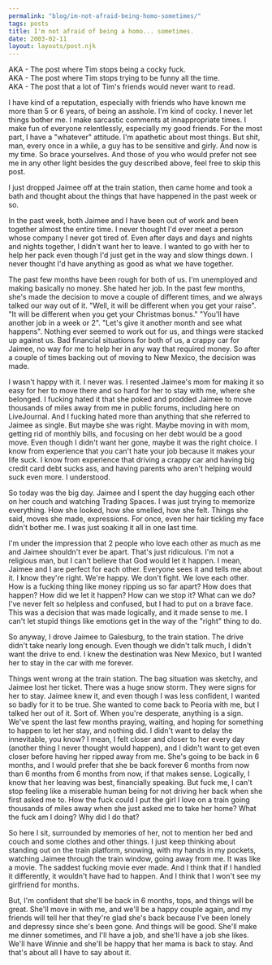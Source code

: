 ```yaml
---
permalink: "blog/im-not-afraid-being-homo-sometimes/"
tags: posts
title: I'm not afraid of being a homo... sometimes.
date: 2003-02-11
layout: layouts/post.njk
---
```


AKA - The post where Tim stops being a cocky fuck.  
AKA - The post where Tim stops trying to be funny all the time.  
AKA - The post that a lot of Tim's friends would never want to read.

I have kind of a reputation, especially with friends who have known me more than 5 or 6 years, of being an asshole. I'm kind of cocky. I never let things bother me. I make sarcastic comments at innappropriate times. I make fun of everyone relentlessly, especially my good friends. For the most part, I have a "whatever" attitude. I'm apathetic about most things. But shit, man, every once in a while, a guy has to be sensitive and girly. And now is my time. So brace yourselves. And those of you who would prefer not see me in any other light besides the guy described above, feel free to skip this post.

I just dropped Jaimee off at the train station, then came home and took a bath and thought about the things that have happened in the past week or so.

In the past week, both Jaimee and I have been out of work and been together almost the entire time. I never thought I'd ever meet a person whose company I never got tired of. Even after days and days and nights and nights together, I didn't want her to leave. I wanted to go with her to help her pack even though I'd just get in the way and slow things down. I never thought I'd have anything as good as what we have together.

The past few months have been rough for both of us. I'm unemployed and making basically no money. She hated her job. In the past few months, she's made the decision to move a couple of different times, and we always talked our way out of it. "Well, it will be different when you get your raise". "It will be different when you get your Christmas bonus." "You'll have another job in a week or 2". "Let's give it another month and see what happens". Nothing ever seemed to work out for us, and things were stacked up against us. Bad financial situations for both of us, a crappy car for Jaimee, no way for me to help her in any way that required money. So after a couple of times backing out of moving to New Mexico, the decision was made.

I wasn't happy with it. I never was. I resented Jaimee's mom for making it so easy for her to move there and so hard for her to stay with me, where she belonged. I fucking hated it that she poked and prodded Jaimee to move thousands of miles away from me in public forums, including here on LiveJournal. And I fucking hated more than anything that she referred to Jaimee as single. But maybe she was right. Maybe moving in with mom, getting rid of monthly bills, and focusing on her debt would be a good move. Even though I didn't want her gone, maybe it was the right choice. I know from experience that you can't hate your job because it makes your life suck. I know from experience that driving a crappy car and having big credit card debt sucks ass, and having parents who aren't helping would suck even more. I understood.

So today was the big day. Jaimee and I spent the day hugging each other on her couch and watching Trading Spaces. I was just trying to memorize everything. How she looked, how she smelled, how she felt. Things she said, moves she made, expressions. For once, even her hair tickling my face didn't bother me. I was just soaking it all in one last time.

I'm under the impression that 2 people who love each other as much as me and Jaimee shouldn't ever be apart. That's just ridiculous. I'm not a religious man, but I can't believe that God would let it happen. I mean, Jaimee and I are perfect for each other. Everyone sees it and tells me about it. I know they're right. We're happy. We don't fight. We love each other. How is a fucking thing like money ripping us so far apart? How does that happen? How did we let it happen? How can we stop it? What can we do? I've never felt so helpless and confused, but I had to put on a brave face. This was a decision that was made logically, and it made sense to me. I can't let stupid things like emotions get in the way of the "right" thing to do.

So anyway, I drove Jaimee to Galesburg, to the train station. The drive didn't take nearly long enough. Even though we didn't talk much, I didn't want the drive to end. I knew the destination was New Mexico, but I wanted her to stay in the car with me forever. 

Things went wrong at the train station. The bag situation was sketchy, and Jaimee lost her ticket. There was a huge snow storm. They were signs for her to stay. Jaimee knew it, and even though I was less confident, I wanted so badly for it to be true. She wanted to come back to Peoria with me, but I talked her out of it. Sort of. When you're desperate, anything is a sign. We've spent the last few months praying, waiting, and hoping for something to happen to let her stay, and nothing did. I didn't want to delay the innevitable, you know? I mean, I felt closer and closer to her every day (another thing I never thought would happen), and I didn't want to get even closer before having her ripped away from me. She's going to be back in 6 months, and I would prefer that she be back forever 6 months from now than 6 months from 6 months from now, if that makes sense. Logically, I know that her leaving was best, financially speaking. But fuck me, I can't stop feeling like a miserable human being for not driving her back when she first asked me to. How the fuck could I put the girl I love on a train going thousands of miles away when she just asked me to take her home? What the fuck am I doing? Why did I do that?

So here I sit, surrounded by memories of her, not to mention her bed and couch and some clothes and other things. I just keep thinking about standing out on the train platform, snowing, with my hands in my pockets, watching Jaimee through the train window, going away from me. It was like a movie. The saddest fucking movie ever made. And I think that if I handled it differently, it wouldn't have had to happen. And I think that I won't see my girlfriend for months. 

But, I'm confident that she'll be back in 6 months, tops, and things will be great. She'll move in with me, and we'll be a happy couple again, and my friends will tell her that they're glad she's back because I've been lonely and depressy since she's been gone. And things will be good. She'll make me dinner sometimes, and I'll have a job, and she'll have a job she likes. We'll have Winnie and she'll be happy that her mama is back to stay. And that's about all I have to say about it.